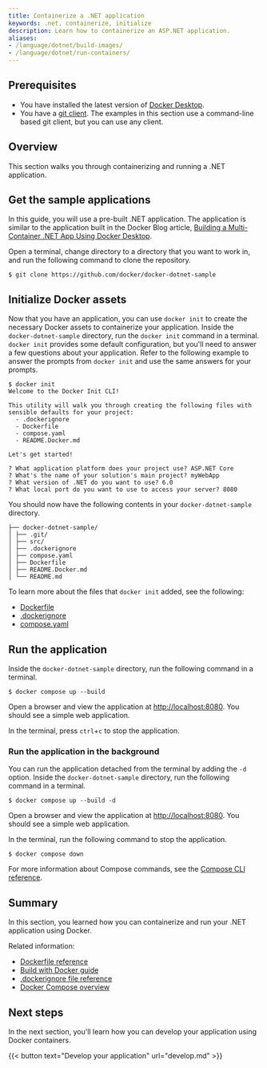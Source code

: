 ```yaml
---
title: Containerize a .NET application
keywords: .net, containerize, initialize
description: Learn how to containerize an ASP.NET application.
aliases:
- /language/dotnet/build-images/
- /language/dotnet/run-containers/
---
```


## Prerequisites

* You have installed the latest version of [Docker
  Desktop](/get-started/get-docker.md).
* You have a [git client](https://git-scm.com/downloads). The examples in this
  section use a command-line based git client, but you can use any client.

## Overview

This section walks you through containerizing and running a .NET
application.

## Get the sample applications

In this guide, you will use a pre-built .NET application. The application is
similar to the application built in the Docker Blog article, [Building a
Multi-Container .NET App Using Docker
Desktop](https://www.docker.com/blog/building-multi-container-net-app-using-docker-desktop/).

Open a terminal, change directory to a directory that you want to work in, and
run the following command to clone the repository.

```console
$ git clone https://github.com/docker/docker-dotnet-sample
```

## Initialize Docker assets

Now that you have an application, you can use `docker init` to create the
necessary Docker assets to containerize your application. Inside the
`docker-dotnet-sample` directory, run the `docker init` command in a terminal.
`docker init` provides some default configuration, but you'll need to answer a
few questions about your application. Refer to the following example to answer
the prompts from `docker init` and use the same answers for your prompts.

```console
$ docker init
Welcome to the Docker Init CLI!

This utility will walk you through creating the following files with sensible defaults for your project:
  - .dockerignore
  - Dockerfile
  - compose.yaml
  - README.Docker.md

Let's get started!

? What application platform does your project use? ASP.NET Core
? What's the name of your solution's main project? myWebApp
? What version of .NET do you want to use? 6.0
? What local port do you want to use to access your server? 8080
```

You should now have the following contents in your `docker-dotnet-sample`
directory.

```text
├── docker-dotnet-sample/
│ ├── .git/
│ ├── src/
│ ├── .dockerignore
│ ├── compose.yaml
│ ├── Dockerfile
│ ├── README.Docker.md
│ └── README.md
```

To learn more about the files that `docker init` added, see the following:
 - [Dockerfile](../../reference/dockerfile.md)
 - [.dockerignore](../../reference/dockerfile.md#dockerignore-file)
 - [compose.yaml](/reference/compose-file/_index.md)

## Run the application

Inside the `docker-dotnet-sample` directory, run the following command in a
terminal.

```console
$ docker compose up --build
```

Open a browser and view the application at [http://localhost:8080](http://localhost:8080). You should see a simple web application.

In the terminal, press `ctrl`+`c` to stop the application.

### Run the application in the background

You can run the application detached from the terminal by adding the `-d`
option. Inside the `docker-dotnet-sample` directory, run the following command
in a terminal.

```console
$ docker compose up --build -d
```

Open a browser and view the application at [http://localhost:8080](http://localhost:8080). You should see a simple web application.

In the terminal, run the following command to stop the application.

```console
$ docker compose down
```

For more information about Compose commands, see the [Compose CLI
reference](/reference/cli/docker/compose/_index.md).

## Summary

In this section, you learned how you can containerize and run your .NET
application using Docker.

Related information:
 - [Dockerfile reference](../../reference/dockerfile.md)
 - [Build with Docker guide](../../build/guide/index.md)
 - [.dockerignore file reference](../../reference/dockerfile.md#dockerignore-file)
 - [Docker Compose overview](../../compose/_index.md)

## Next steps

In the next section, you'll learn how you can develop your application using
Docker containers.

{{< button text="Develop your application" url="develop.md" >}}
